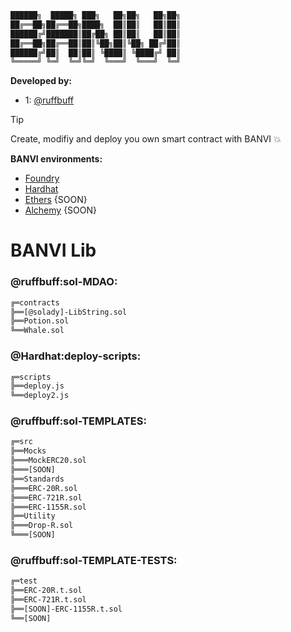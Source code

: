```bash
██████╗  █████╗ ███╗   ██╗██╗   ██╗██╗
██╔══██╗██╔══██╗████╗  ██║██║   ██║██║
██████╔╝███████║██╔██╗ ██║██║   ██║██║
██╔══██╗██╔══██║██║╚██╗██║╚██╗ ██╔╝██║
██████╔╝██║  ██║██║ ╚████║ ╚████╔╝ ██║
╚═════╝ ╚═╝  ╚═╝╚═╝  ╚═══╝  ╚═══╝  ╚═╝
```

**Developed by:**
- 1: [@ruffbuff](https://github.com/ruffbuff)

> [!TIP]
> Create, modifiy and deploy you own smart contract with BANVI 💥

**BANVI environments:**
- [Foundry](https://book.getfoundry.sh/)
- [Hardhat](https://hardhat.org/)
- [Ethers](https://docs.ethers.org/v5/) {SOON}
- [Alchemy](https://docs.alchemy.com/reference/api-overview) {SOON}

# BANVI Lib
### @ruffbuff:sol-MDAO:
```bash
╔═contracts
╠══[@solady]-LibString.sol
╠══Potion.sol
╚══Whale.sol
```

### @Hardhat:deploy-scripts:
```bash
╔═scripts
╠══deploy.js
╚══deploy2.js
```

### @ruffbuff:sol-TEMPLATES:
```bash
╔═src
╠══Mocks
╠═══MockERC20.sol
╠═══[SOON]
╠══Standards
╠═══ERC-20R.sol
╠═══ERC-721R.sol
╠═══ERC-1155R.sol
╠══Utility
╠═══Drop-R.sol
╚═══[SOON]
```

### @ruffbuff:sol-TEMPLATE-TESTS:
```bash
╔═test
╠══ERC-20R.t.sol
╠══ERC-721R.t.sol
╠══[SOON]-ERC-1155R.t.sol
╚══[SOON]
```